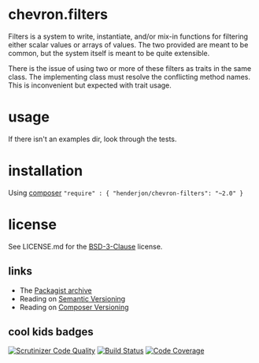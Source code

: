 # chevron.filters

Filters is a system to write, instantiate, and/or mix-in functions for
filtering either scalar values or arrays of values. The two provided are meant
to be common, but the system itself is meant to be quite extensible.

There is the issue of using two or more of these filters as traits in the same
class. The implementing class must resolve the conflicting method names. This
is inconvenient but expected with trait usage.

# usage

If there isn't an examples dir, look through the tests.

# installation

Using [composer](http://getcomposer.org/) `"require" : { "henderjon/chevron-filters": "~2.0" }`

# license

See LICENSE.md for the [BSD-3-Clause](http://opensource.org/licenses/BSD-3-Clause) license.

## links

  - The [Packagist archive](https://packagist.org/packages/henderjon/chevron-filters)
  - Reading on [Semantic Versioning](http://semver.org/)
  - Reading on [Composer Versioning](https://getcomposer.org/doc/01-basic-usage.md#package-versions)

## cool kids badges

[![Scrutinizer Code Quality](https://scrutinizer-ci.com/g/henderjon/chevron.filters/badges/quality-score.png?b=master)](https://scrutinizer-ci.com/g/henderjon/chevron.filters/?branch=master)
[![Build Status](https://scrutinizer-ci.com/g/henderjon/chevron.filters/badges/build.png?b=master)](https://scrutinizer-ci.com/g/henderjon/chevron.filters/build-status/master)
[![Code Coverage](https://scrutinizer-ci.com/g/henderjon/chevron.filters/badges/coverage.png?b=master)](https://scrutinizer-ci.com/g/henderjon/chevron.filters/?branch=master)





